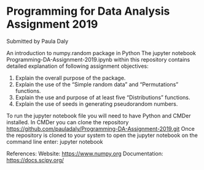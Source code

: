 # Programming for Data Analysis Assignment 2019
Submitted by Paula Daly

An introduction to numpy.random package in Python
The jupyter notebook Programming-DA-Assignment-2019.ipynb within this repository contains detailed explanation of following assignment objectives:

1. Explain the overall purpose of the package.
2. Explain the use of the “Simple random data” and “Permutations” functions.
3. Explain the use and purpose of at least five “Distributions” functions.
4. Explain the use of seeds in generating pseudorandom numbers.

To run the jupyter notebook file you will need to have Python and CMDer installed.
In CMDer you can clone the repository https://github.com/pauladaly/Programming-DA-Assignment-2019.git
Once the repository is cloned to your system to open the jupyter notebook on the command line enter: jupyter notebook

References:
Website: https://www.numpy.org
Documentation: https://docs.scipy.org/

